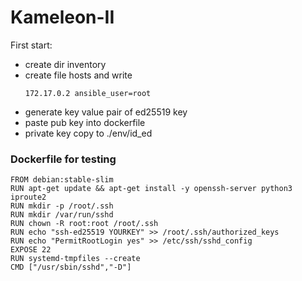 # Kameleon-II

First start:
 - create dir inventory
 - create file hosts and write
    ```text
    172.17.0.2 ansible_user=root
    ```
 - generate key value pair of ed25519 key 
 - paste pub key into dockerfile
 - private key copy to ./env/id_ed

### Dockerfile for testing

```commandline
FROM debian:stable-slim
RUN apt-get update && apt-get install -y openssh-server python3 iproute2
RUN mkdir -p /root/.ssh
RUN mkdir /var/run/sshd
RUN chown -R root:root /root/.ssh
RUN echo "ssh-ed25519 YOURKEY" >> /root/.ssh/authorized_keys
RUN echo "PermitRootLogin yes" >> /etc/ssh/sshd_config
EXPOSE 22
RUN systemd-tmpfiles --create
CMD ["/usr/sbin/sshd","-D"]
```